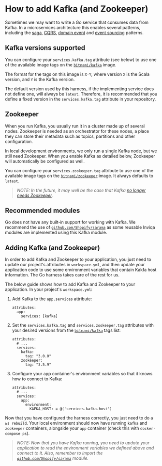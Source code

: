 # How to add Kafka (and Zookeeper)

Sometimes we may want to write a Go service that consumes data from Kafka. In a microservices architecture this enables several patterns, including the [saga], [CQRS], [domain event] and [event sourcing] patterns.

## Kafka versions supported

You can configure your `services.kafka.tag` attribute (see below) to use one of the available image tags on the [`bitnami/kafka`] image.

The format for the tags on this image is `X-Y`, where version `X` is the Scala version, and `Y` is the Kafka version.

The default version used by this harness, if the implementing service does not define one, will always be `latest`. Therefore, it is recommended that you define a fixed version in the `services.kafka.tag` attribute in your repository.

## Zookeeper

When you run Kafka, you usually run it in a cluster made up of several nodes. Zookeeper is needed as an orchestrator for these nodes, a place they can store their metadata such as topics, partitions and other configuration.

In local development environments, we only run a single Kafka node, but we still need Zookeeper. When you enable Kafka as detailed below, Zookeeper will automatically be configured as well.

You can configure your `services.zookeeper.tag` attribute to use one of the available image tags on the [`bitnami/zookeeper`] image. It always defaults to `latest`.

>_NOTE: In the future, it may well be the case that Kafka [no longer needs Zookeeper](https://www.confluent.io/blog/removing-zookeeper-dependency-in-kafka/)._

## Recommended modules

Go does not have any built-in support for working with Kafka. We recommend the use of [`github.com/Shopify/sarama`] as some reusable Inviqa modules are implemented using this Kafka module.

## Adding Kafka (and Zookeeper)

In order to add Kafka and Zookeeper to your application, you just need to update our project's attributes in `workspace.yml`, and then update your application code to use some environment variables that contain Kakfa host information. The Go harness takes care of the rest for us.

The below guide shows how to add Kafka and Zookeeper to your application. In your project's `workspace.yml`:

1. Add Kafka to the `app.services` attribute:
   ```
   attributes:
     app:
       services: [kafka]
   ```
1. Set the `services.kafka.tag` and `services.zookeeper.tag` attributes with your desired versions from the [`bitnami/kafka`] tags list:
   ```
   attributes:
     # ...
     services:
       kafka:
         tag: "3.0.0"
       zookeeper:
         tag: "3.5.9"
   ```
1. Configure your app container's environment variables so that it knows how to connect to Kafka:
   ```
   attributes:
     # ...
     services:
       app:
         environment:
           KAFKA_HOST: = @('services.kafka.host')
   ```

Now that you have configured the harness correctly, you just need to do a `ws rebuild`. Your local environment should now have running `kafka` and `zookeeper` containers, alongside your `app` container (check this with `docker-compose ps`).

>_NOTE: Now that you have Kafka running, you need to update your application to read the environment variables we defined above and connect to it. Also, remember to import the [`github.com/Shopify/sarama`] module._

[saga]: https://microservices.io/patterns/data/saga.html
[CQRS]: https://microservices.io/patterns/data/cqrs.html
[domain event]: https://microservices.io/patterns/data/domain-event.html
[event sourcing]: https://microservices.io/patterns/data/event-sourcing.html
[`bitnami/kafka`]: https://hub.docker.com/r/bitnami/kafka/tags
[`bitnami/zookeeper`]: https://hub.docker.com/r/bitnami/zookeeper/tags
[`github.com/Shopify/sarama`]: https://github.com/Shopify/sarama
